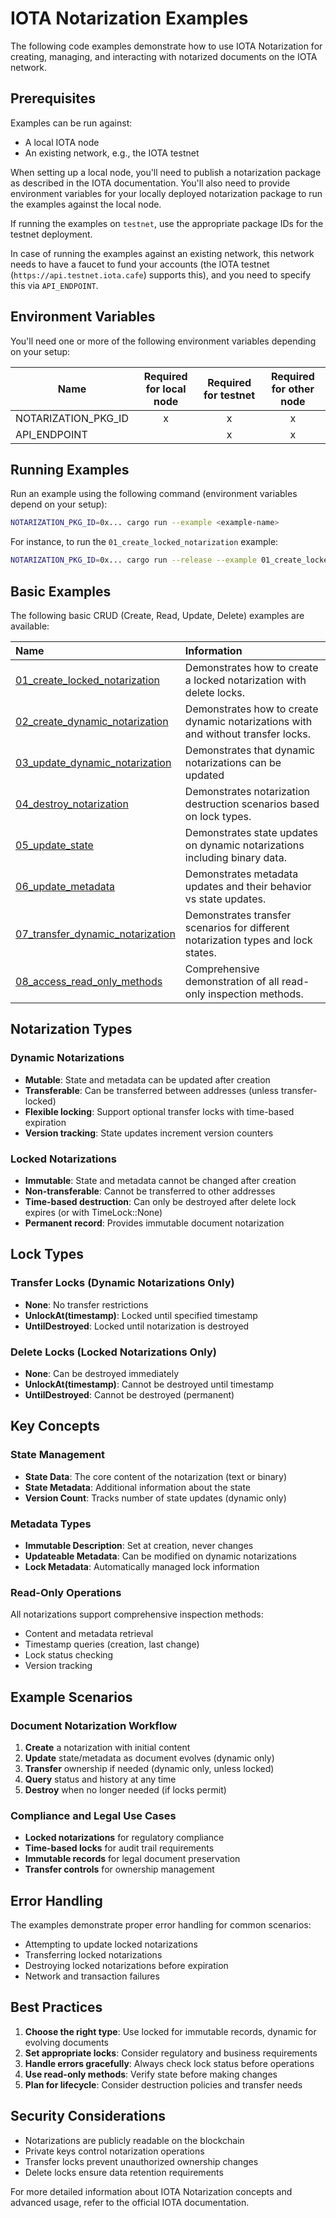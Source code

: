 # IOTA Notarization Examples

The following code examples demonstrate how to use IOTA Notarization for creating, managing, and interacting with notarized documents on the IOTA network.

## Prerequisites

Examples can be run against:

- A local IOTA node
- An existing network, e.g., the IOTA testnet

When setting up a local node, you'll need to publish a notarization package as described in the IOTA documentation. You'll also need to provide environment variables for your locally deployed notarization package to run the examples against the local node.

If running the examples on `testnet`, use the appropriate package IDs for the testnet deployment.

In case of running the examples against an existing network, this network needs to have a faucet to fund your accounts (the IOTA testnet (`https://api.testnet.iota.cafe`) supports this), and you need to specify this via `API_ENDPOINT`.

## Environment Variables

You'll need one or more of the following environment variables depending on your setup:

| Name                      | Required for local node | Required for testnet | Required for other node |
| ------------------------- | :---------------------: | :------------------: | :---------------------: |
| NOTARIZATION_PKG_ID       |            x            |          x           |            x            |
| API_ENDPOINT              |                         |          x           |            x            |

## Running Examples

Run an example using the following command (environment variables depend on your setup):

```bash
NOTARIZATION_PKG_ID=0x... cargo run --example <example-name>
```

For instance, to run the `01_create_locked_notarization` example:

```bash
NOTARIZATION_PKG_ID=0x... cargo run --release --example 01_create_locked_notarization
```

## Basic Examples

The following basic CRUD (Create, Read, Update, Delete) examples are available:

| Name                                                                                | Information                                                                        |
| :---------------------------------------------------------------------------------- | :--------------------------------------------------------------------------------- |
| [01_create_locked_notarization](./01_create_locked_notarization.rs)                 | Demonstrates how to create a locked notarization with delete locks.                |
| [02_create_dynamic_notarization](./02_create_dynamic_notarization.rs)               | Demonstrates how to create dynamic notarizations with and without transfer locks.  |
| [03_update_dynamic_notarization](./03_update_dynamic_notarization.rs)               | Demonstrates that dynamic notarizations can be updated                             |
| [04_destroy_notarization](./04_destroy_notarization.rs)                             | Demonstrates notarization destruction scenarios based on lock types.               |
| [05_update_state](./05_update_state.rs)                                             | Demonstrates state updates on dynamic notarizations including binary data.         |
| [06_update_metadata](./06_update_metadata.rs)                                       | Demonstrates metadata updates and their behavior vs state updates.                 |
| [07_transfer_dynamic_notarization](./07_transfer_dynamic_notarization.rs)           | Demonstrates transfer scenarios for different notarization types and lock states.  |
| [08_access_read_only_methods](./08_access_read_only_methods.rs)                     | Comprehensive demonstration of all read-only inspection methods.                   |

## Notarization Types

### Dynamic Notarizations

- **Mutable**: State and metadata can be updated after creation
- **Transferable**: Can be transferred between addresses (unless transfer-locked)
- **Flexible locking**: Support optional transfer locks with time-based expiration
- **Version tracking**: State updates increment version counters

### Locked Notarizations

- **Immutable**: State and metadata cannot be changed after creation
- **Non-transferable**: Cannot be transferred to other addresses
- **Time-based destruction**: Can only be destroyed after delete lock expires (or with TimeLock::None)
- **Permanent record**: Provides immutable document notarization

## Lock Types

### Transfer Locks (Dynamic Notarizations Only)

- **None**: No transfer restrictions
- **UnlockAt(timestamp)**: Locked until specified timestamp
- **UntilDestroyed**: Locked until notarization is destroyed

### Delete Locks (Locked Notarizations Only)

- **None**: Can be destroyed immediately
- **UnlockAt(timestamp)**: Cannot be destroyed until timestamp
- **UntilDestroyed**: Cannot be destroyed (permanent)

## Key Concepts

### State Management

- **State Data**: The core content of the notarization (text or binary)
- **State Metadata**: Additional information about the state
- **Version Count**: Tracks number of state updates (dynamic only)

### Metadata Types

- **Immutable Description**: Set at creation, never changes
- **Updateable Metadata**: Can be modified on dynamic notarizations
- **Lock Metadata**: Automatically managed lock information

### Read-Only Operations

All notarizations support comprehensive inspection methods:

- Content and metadata retrieval
- Timestamp queries (creation, last change)
- Lock status checking
- Version tracking

## Example Scenarios

### Document Notarization Workflow

1. **Create** a notarization with initial content
2. **Update** state/metadata as document evolves (dynamic only)
3. **Transfer** ownership if needed (dynamic only, unless locked)
4. **Query** status and history at any time
5. **Destroy** when no longer needed (if locks permit)

### Compliance and Legal Use Cases

- **Locked notarizations** for regulatory compliance
- **Time-based locks** for audit trail requirements
- **Immutable records** for legal document preservation
- **Transfer controls** for ownership management

## Error Handling

The examples demonstrate proper error handling for common scenarios:

- Attempting to update locked notarizations
- Transferring locked notarizations
- Destroying locked notarizations before expiration
- Network and transaction failures

## Best Practices

1. **Choose the right type**: Use locked for immutable records, dynamic for evolving documents
2. **Set appropriate locks**: Consider regulatory and business requirements
3. **Handle errors gracefully**: Always check lock status before operations
4. **Use read-only methods**: Verify state before making changes
5. **Plan for lifecycle**: Consider destruction policies and transfer needs

## Security Considerations

- Notarizations are publicly readable on the blockchain
- Private keys control notarization operations
- Transfer locks prevent unauthorized ownership changes
- Delete locks ensure data retention requirements

For more detailed information about IOTA Notarization concepts and advanced usage, refer to the official IOTA documentation.
